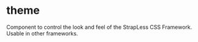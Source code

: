 # theme
Component to control the look and feel of the StrapLess CSS Framework.  Usable in other frameworks.
